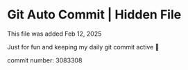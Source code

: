# Git Auto Commit | Hidden File

This file was added Feb 12, 2025

Just for fun and keeping my daily git commit active 🤪

commit number: 3083308
